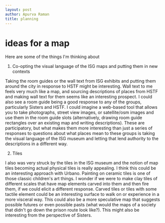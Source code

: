```yaml
---
layout: post
author: Apurva Raman
title: planning
---
```

# ideas for a map

Here are some of the things I'm thinking about

1. Co-opting the visual language of the ISG maps and putting them in new contexts

Taking the room guides or the wall text from ISG exhibits and putting them around the city in response to HSTF might be interesting.
Wall text to me feels very much like a map, and sourcing descriptions of places from HSTF and making wall text for them seems like an interesting prospect.
I could also see a room guide being a good response to any of the groups, particularly Sisters and HSTF. I could imagine a web-based tool that allows you to take photographs, street view images, or satellite/osm images and use them in the room guide slots (alternatively, drawing room guide rectangles over an existing map and writing descriptions). These are participatory, but what makes them more interesting than just a series of responses to questions about what places mean to these groups is taking the visual language of the ISG museum and letting that lend authority to the descriptions in a different way.

2. Tiles

I also was very struck by the tiles in the ISG museum and the notion of map tiles becoming actual physical tiles is really appealing. I think this could be an interesting approach with Urbano. Painting on ceramic tiles is one of those classic children's art things. I wonder if we were to make clay tiles of different scales that have map elements carved into them and then fire them, if we could elicit a different response. Carved tiles or tiles with some tactile element could be an interesting surface to walk on or experience in a more visceral way. This could also be a more speculative map that suggests possible futures or even possible pasts (what would the maps of a society that didn't go down the prison route look like?). This might also be interesting from the perspective of Sisters.
